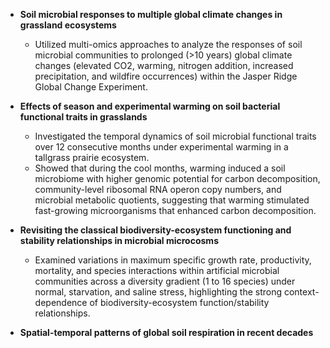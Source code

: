 - <strong>Soil microbial responses to multiple global climate changes in grassland ecosystems</strong>
	- Utilized multi-omics approaches to analyze the responses of soil microbial communities to prolonged (>10 years) global climate changes (elevated CO2, warming, nitrogen addition, increased precipitation, and wildfire occurrences) within the Jasper Ridge Global Change Experiment.


- <strong>Effects of season and experimental warming on soil bacterial functional traits in grasslands</strong>
	- Investigated the temporal dynamics of soil microbial functional traits over 12 consecutive months under experimental warming in a tallgrass prairie ecosystem.
	- Showed that during the cool months, warming induced a soil microbiome with higher genomic potential for carbon decomposition, community-level ribosomal RNA operon copy numbers, and microbial metabolic quotients, suggesting that warming stimulated fast-growing microorganisms that enhanced carbon decomposition.


- <strong>Revisiting the classical biodiversity-ecosystem functioning and stability relationships in microbial microcosms</strong>
	- Examined variations in maximum specific growth rate, productivity, mortality, and species interactions within artificial microbial communities across a diversity gradient (1 to 16 species) under normal, starvation, and saline stress, highlighting the strong context-dependence of biodiversity-ecosystem function/stability relationships.


- <strong>Spatial-temporal patterns of global soil respiration in recent decades</strong>
